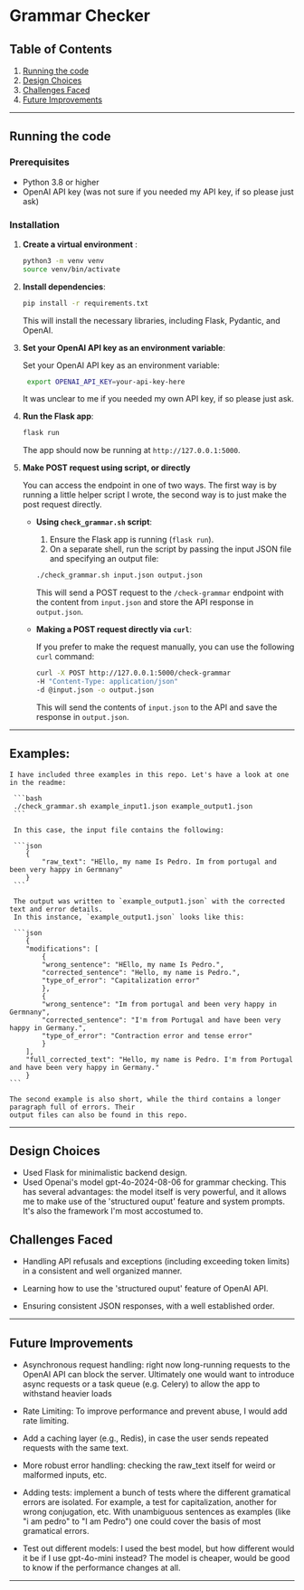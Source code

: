 
# Grammar Checker 

## Table of Contents
1. [Running the code](#running-the-code)
2. [Design Choices](#design-choices)
3. [Challenges Faced](#challenges-faced)
4. [Future Improvements](#future-improvements)

---

## Running the code

### Prerequisites

- Python 3.8 or higher
- OpenAI API key (was not sure if you needed my API key, if so please just ask)

### Installation

1. **Create a virtual environment** :

    ```bash
   python3 -m venv venv
   source venv/bin/activate
   ```

2. **Install dependencies**:

   ```bash
   pip install -r requirements.txt
   ```

   This will install the necessary libraries, including Flask, Pydantic, and OpenAI.

3. **Set your OpenAI API key as an environment variable**:


    Set your OpenAI API key as an environment variable:

   ```bash
    export OPENAI_API_KEY=your-api-key-here
    ```

    It was unclear to me if you needed my own API key, if so please just ask.


4. **Run the Flask app**:

   ```bash
   flask run
   ```

   The app should now be running at `http://127.0.0.1:5000`.


5. **Make POST request using script, or directly**

   You can access the endpoint in one of two ways. The first way is by running a little helper script I wrote, the second way is to just make the post request directly.

   - **Using `check_grammar.sh` script**:

        1. Ensure the Flask app is running (`flask run`).
        2. On a separate shell, run the script by passing the input JSON file and specifying an output file:

        ```bash
        ./check_grammar.sh input.json output.json
        ```

        This will send a POST request to the `/check-grammar` endpoint with the content from `input.json` and store the API response in `output.json`.
    
    - **Making a POST request directly via `curl`**:

        If you prefer to make the request manually, you can use the following `curl` command:

        ```bash
        curl -X POST http://127.0.0.1:5000/check-grammar
        -H "Content-Type: application/json"
        -d @input.json -o output.json
        ```

        This will send the contents of `input.json` to the API and save the response in `output.json`.


--- 

## **Examples**:

    I have included three examples in this repo. Let's have a look at one in the readme:

     ```bash
     ./check_grammar.sh example_input1.json example_output1.json
     ```

     In this case, the input file contains the following:

     ```json
        {
            "raw_text": "HEllo, my name Is Pedro. Im from portugal and been very happy in Germnany"
        }
     ```

     The output was written to `example_output1.json` with the corrected text and error details.
     In this instance, `example_output1.json` looks like this:

     ```json
        {
        "modifications": [
            {
            "wrong_sentence": "HEllo, my name Is Pedro.",
            "corrected_sentence": "Hello, my name is Pedro.",
            "type_of_error": "Capitalization error"
            },
            {
            "wrong_sentence": "Im from portugal and been very happy in Germnany",
            "corrected_sentence": "I'm from Portugal and have been very happy in Germany.",
            "type_of_error": "Contraction error and tense error"
            }
        ],
        "full_corrected_text": "Hello, my name is Pedro. I'm from Portugal and have been very happy in Germany."
        }
    ```

    The second example is also short, while the third contains a longer paragraph full of errors. Their
    output files can also be found in this repo.



---

## **Design Choices**

- Used Flask for minimalistic backend design.
- Used Openai's model gpt-4o-2024-08-06 for grammar checking. This has several advantages: the model itself is very powerful, and it allows me to make use of the 'structured ouput' feature and system prompts. It's also the framework I'm most accostumed to.


## **Challenges Faced**

- Handling API refusals and exceptions (including exceeding token limits) in a consistent and well organized manner.

- Learning how to use the 'structured ouput' feature of OpenAI API.

- Ensuring consistent JSON responses, with a well established order.

---

## **Future Improvements**

- Asynchronous request handling: right now long-running requests to the OpenAI API can block the server. Ultimately one would want to introduce async requests or a task queue (e.g. Celery) to allow the app to withstand heavier loads

- Rate Limiting: To improve performance and prevent abuse, I would add rate limiting. 

- Add a caching layer (e.g., Redis), in case the user sends repeated requests with the same text.

- More robust error handling: checking the raw_text itself for weird or malformed inputs, etc.

- Adding tests: implement a bunch of tests where the different gramatical errors are isolated. For example, a test for capitalization, another for wrong conjugation, etc. With unambiguous sentences as examples (like "i am pedro" to "I am Pedro") one could cover the basis of most gramatical errors.

- Test out different models: I used the best model, but how different would it be if I use gpt-4o-mini instead? The model is cheaper, would be good to know if the performance changes at all.

---
